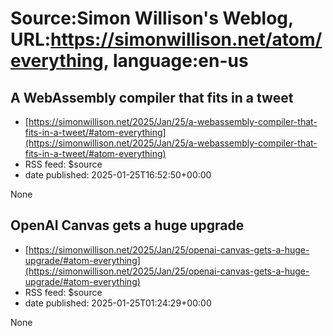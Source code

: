 # Source:Simon Willison's Weblog, URL:https://simonwillison.net/atom/everything, language:en-us

## A WebAssembly compiler that fits in a tweet
 - [https://simonwillison.net/2025/Jan/25/a-webassembly-compiler-that-fits-in-a-tweet/#atom-everything](https://simonwillison.net/2025/Jan/25/a-webassembly-compiler-that-fits-in-a-tweet/#atom-everything)
 - RSS feed: $source
 - date published: 2025-01-25T16:52:50+00:00

None

## OpenAI Canvas gets a huge upgrade
 - [https://simonwillison.net/2025/Jan/25/openai-canvas-gets-a-huge-upgrade/#atom-everything](https://simonwillison.net/2025/Jan/25/openai-canvas-gets-a-huge-upgrade/#atom-everything)
 - RSS feed: $source
 - date published: 2025-01-25T01:24:29+00:00

None

